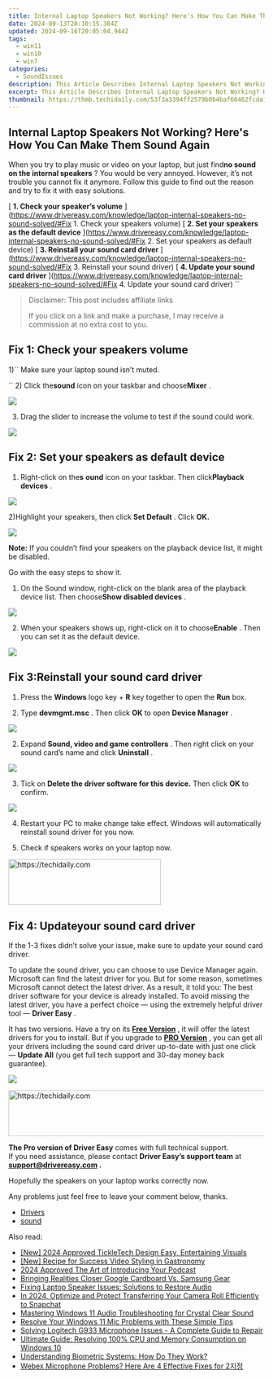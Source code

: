 ```yaml
---
title: Internal Laptop Speakers Not Working? Here's How You Can Make Them Sound Again
date: 2024-09-13T20:10:15.384Z
updated: 2024-09-16T20:05:04.944Z
tags:
  - win11
  - win10
  - win7
categories:
  - SoundIssues
description: This Article Describes Internal Laptop Speakers Not Working? Here's How You Can Make Them Sound Again
excerpt: This Article Describes Internal Laptop Speakers Not Working? Here's How You Can Make Them Sound Again
thumbnail: https://thmb.techidaily.com/53f3a3394ff2579b0b4baf68462fcda182f1a767bab5dec28fa2cd5b42632e26.jpg
---
```


## Internal Laptop Speakers Not Working? Here's How You Can Make Them Sound Again

When you try to play music or video on your laptop, but just find**no sound on the internal speakers** ? You would be very annoyed. However, it’s not trouble you cannot fix it anymore. Follow this guide to find out the reason and try to fix it with easy solutions.

[ **1\. Check your speaker’s volume** ](<https://www.drivereasy.com/knowledge/laptop-internal-speakers-no-sound-solved/#Fix> 1. Check your speakers volume)
[ **2\. Set your speakers as the default device** ](<https://www.drivereasy.com/knowledge/laptop-internal-speakers-no-sound-solved/#Fix> 2. Set your speakers as default device)
[ **3\. Reinstall your sound card driver** ](<https://www.drivereasy.com/knowledge/laptop-internal-speakers-no-sound-solved/#Fix> 3. Reinstall your sound driver)
[ **4\. Update your sound card driver** ](<https://www.drivereasy.com/knowledge/laptop-internal-speakers-no-sound-solved/#Fix> 4. Update your sound card driver) ``

>  Disclaimer: This post includes affiliate links
>
>  If you click on a link and make a purchase, I may receive a commission at no extra cost to you.
>

## Fix 1: Check your speakers volume

 1)`` Make sure your laptop sound isn’t muted.

`` 2) Click the**sound** icon on your taskbar and choose**Mixer** .

![](https://images.drivereasy.com/wp-content/uploads/2017/03/1-17.jpg)

 3) Drag the slider to increase the volume to test if the sound could work.

![](https://images.drivereasy.com/wp-content/uploads/2017/03/4-22.png)

## Fix 2: Set your speakers as default device

 1) Right-click on the**s** **ound** icon on your taskbar. Then click**Playback devices** .

![](https://images.drivereasy.com/wp-content/uploads/2017/03/1-15.jpg)

 2)Highlight your speakers, then click **Set Default** . Click **OK.**

![](https://images.drivereasy.com/wp-content/uploads/2017/03/5-7.jpg)

**Note:**  If you couldn’t find your speakers on the playback device list, it might be disabled.

Go with the easy steps to show it.

 1) On the Sound window, right-click on the blank area of the playback device list. Then choose**Show disabled devices** .

![](https://images.drivereasy.com/wp-content/uploads/2017/03/6-11.jpg)

 2) When your speakers shows up, right-click on it to choose**Enable** . Then you can set it as the default device.

![](https://images.drivereasy.com/wp-content/uploads/2017/03/7-7.jpg)

## Fix 3:**Reinstall your sound card driver**

1) Press the **Windows** logo key + **R** key together to open the **Run** box.

2) Type **devmgmt.msc** . Then click **OK** to open **Device Manager** .

![](https://images.drivereasy.com/wp-content/uploads/2017/03/5-6.jpg)

2) Expand **Sound, video and game controllers** . Then right click on your sound card’s name and click **Uninstall** .

![](https://images.drivereasy.com/wp-content/uploads/2017/03/6-10.jpg)

3) Tick on **Delete the driver software for this device.** Then click **OK** to confirm.

![](https://images.drivereasy.com/wp-content/uploads/2017/03/7-9.jpg)

 4) Restart your PC to make change take effect. Windows will automatically reinstall sound driver for you now.

 5) Check if speakers works on your laptop now.

<!-- affiliate ads begin -->
<a href="https://25home.pxf.io/c/5597632/2123478/16836" target="_top" id="2123478">
  <img src="//a.impactradius-go.com/display-ad/16836-2123478" border="0" alt="https://techidaily.com" width="300" height="90"/>
</a>
<img height="0" width="0" src="https://25home.pxf.io/i/5597632/2123478/16836" style="position:absolute;visibility:hidden;" border="0" />
<!-- affiliate ads end -->

## Fix 4: Update**your sound card driver**

 If the 1-3 fixes didn’t solve your issue, make sure to update your sound card driver.

 To update the sound driver, you can choose to use Device Manager again. Microsoft can find the latest driver for you. But for some reason, sometimes Microsoft cannot detect the latest driver. As a result, it told you: The best driver software for your device is already installed. To avoid missing the latest driver, you have a perfect choice — using the extremely helpful driver tool — **Driver Easy** .

It has two versions. Have a try on its **[Free Version](https://tools.techidaily.com/drivereasy/download/)**  , it will offer the latest drivers for you to install. But if you upgrade to **[PRO Version](https://tools.techidaily.com/drivereasy/download/)**  , you can get all your drivers including the sound card driver up-to-date with just one click — **Update All** (you get full tech support and 30-day money back guarantee).

![](https://images.drivereasy.com/wp-content/uploads/2017/03/8-5.jpg)

<!-- affiliate ads begin -->
<a href="https://appsumo.8odi.net/c/5597632/2123737/7443" target="_top" id="2123737">
  <img src="//a.impactradius-go.com/display-ad/7443-2123737" border="0" alt="https://techidaily.com" width="728" height="90"/>
</a>
<img height="0" width="0" src="https://appsumo.8odi.net/i/5597632/2123737/7443" style="position:absolute;visibility:hidden;" border="0" />
<!-- affiliate ads end -->

**The Pro version of Driver Easy** comes with full technical support.  
 If you need assistance, please contact **Driver Easy’s support team** at **[support@drivereasy.com](https://tools.techidaily.com/drivereasy/download/) .**

Hopefully the speakers on your laptop works correctly now.

Any problems just feel free to leave your comment below, thanks.

* [Drivers](https://tools.techidaily.com/drivereasy/download/)
* [sound](https://tools.techidaily.com/drivereasy/download/)

<ins class="adsbygoogle"
     style="display:block"
     data-ad-format="autorelaxed"
     data-ad-client="ca-pub-7571918770474297"
     data-ad-slot="1223367746"></ins>

<ins class="adsbygoogle"
     style="display:block"
     data-ad-client="ca-pub-7571918770474297"
     data-ad-slot="8358498916"
     data-ad-format="auto"
     data-full-width-responsive="true"></ins>

<span class="atpl-alsoreadstyle">Also read:</span>
<div><ul>
<li><a href="https://fox-helps.techidaily.com/new-2024-approved-tickletech-design-easy-entertaining-visuals/"><u>[New] 2024 Approved TickleTech Design Easy, Entertaining Visuals</u></a></li>
<li><a href="https://extra-skills.techidaily.com/new-recipe-for-success-video-styling-in-gastronomy/"><u>[New] Recipe for Success Video Styling in Gastronomy</u></a></li>
<li><a href="https://fox-blue.techidaily.com/2024-approved-the-art-of-introducing-your-podcast/"><u>2024 Approved The Art of Introducing Your Podcast</u></a></li>
<li><a href="https://extra-resources.techidaily.com/bringing-realities-closer-google-cardboard-vs-samsung-gear/"><u>Bringing Realities Closer Google Cardboard Vs. Samsung Gear</u></a></li>
<li><a href="https://sound-issues.techidaily.com/fixing-laptop-speaker-issues-solutions-to-restore-audio/"><u>Fixing Laptop Speaker Issues: Solutions to Restore Audio</u></a></li>
<li><a href="https://snapchat-videos.techidaily.com/in-2024-optimize-and-protect-transferring-your-camera-roll-efficiently-to-snapchat/"><u>In 2024, Optimize and Protect Transferring Your Camera Roll Efficiently to Snapchat</u></a></li>
<li><a href="https://sound-issues.techidaily.com/mastering-windows-11-audio-troubleshooting-for-crystal-clear-sound/"><u>Mastering Windows 11 Audio Troubleshooting for Crystal Clear Sound</u></a></li>
<li><a href="https://sound-issues.techidaily.com/resolve-your-windows-11-mic-problems-with-these-simple-tips/"><u>Resolve Your Windows 11 Mic Problems with These Simple Tips</u></a></li>
<li><a href="https://sound-issues.techidaily.com/solving-logitech-g933-microphone-issues-a-complete-guide-to-repair/"><u>Solving Logitech G933 Microphone Issues - A Complete Guide to Repair</u></a></li>
<li><a href="https://win-forum.techidaily.com/ultimate-guide-resolving-100-cpu-and-memory-consumption-on-windows-10/"><u>Ultimate Guide: Resolving 100% CPU and Memory Consumption on Windows 10</u></a></li>
<li><a href="https://tech-recovery.techidaily.com/understanding-biometric-systems-how-do-they-work/"><u>Understanding Biometric Systems: How Do They Work?</u></a></li>
<li><a href="https://sound-issues.techidaily.com/webex-microphone-problems-here-are-4-effective-fixes-for-2/"><u>Webex Microphone Problems? Here Are 4 Effective Fixes for 2지정</u></a></li>
</ul></div>

